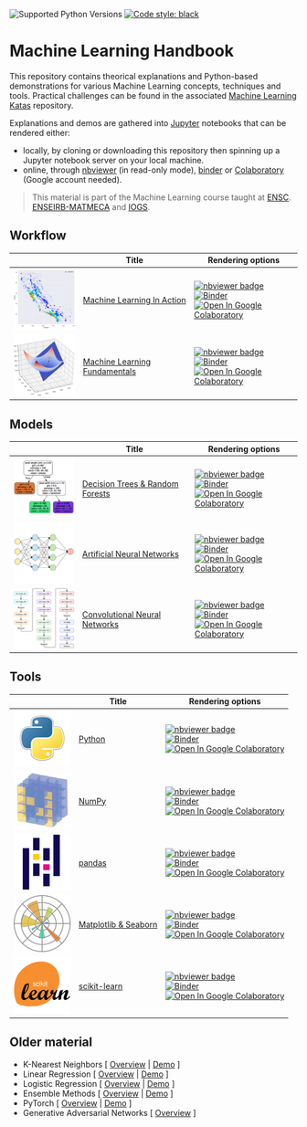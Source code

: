 ![Supported Python Versions](https://img.shields.io/badge/Python->=3.6-blue.svg?logo=python&logoColor=white)
[![Code style: black](https://img.shields.io/badge/code%20style-black-000000.svg)](https://github.com/psf/black)


# Machine Learning Handbook

This repository contains theorical explanations and Python-based demonstrations for various Machine Learning concepts, techniques and tools. Practical challenges can be found in the associated [Machine Learning Katas](https://github.com/bpesquet/machine-learning-katas) repository.

 Explanations and demos are gathered into [Jupyter](https://jupyter.org/) notebooks that can be rendered either:

- locally, by cloning or downloading this repository then spinning up a Jupyter notebook server on your local machine.
- online, through [nbviewer](https://nbviewer.jupyter.org) (in read-only mode), [binder](https://mybinder.org) or [Colaboratory](https://colab.research.google.com) (Google account needed).

> This material is part of the Machine Learning course taught at [ENSC](https://ensc.bordeaux-inp.fr). [ENSEIRB-MATMECA](https://enseirb-matmeca.bordeaux-inp.fr) and [IOGS](https://www.institutoptique.fr).

## Workflow

||Title|Rendering options|
|-|-|-|
|![](thumbnails/ml_in_action.png)|[Machine Learning In Action](notebooks/workflow/ml_in_action.ipynb)|[![nbviewer badge](https://raw.githubusercontent.com/jupyter/design/master/logos/Badges/nbviewer_badge.svg)](https://nbviewer.jupyter.org/github/bpesquet/machine-learning-handbook/blob/master/notebooks/workflow/ml_in_action.ipynb)<br>[![Binder](https://mybinder.org/badge_logo.svg)](https://mybinder.org/v2/gh/bpesquet/machine-learning-handbook/master?filepath=notebooks/workflow/ml_in_action.ipynb)<br>[![Open In Google Colaboratory](https://colab.research.google.com/assets/colab-badge.svg)](https://colab.research.google.com/github/bpesquet/machine-learning-handbook/blob/master/notebooks/workflow/ml_in_action.ipynb)|
|![](thumbnails/ml_fundamentals.png)|[Machine Learning Fundamentals](notebooks/workflow/ml_fundamentals.ipynb)|[![nbviewer badge](https://raw.githubusercontent.com/jupyter/design/master/logos/Badges/nbviewer_badge.svg)](https://nbviewer.jupyter.org/github/bpesquet/machine-learning-handbook/blob/master/notebooks/workflow/ml_fundamentals.ipynb)<br>[![Binder](https://mybinder.org/badge_logo.svg)](https://mybinder.org/v2/gh/bpesquet/machine-learning-handbook/master?filepath=notebooks/workflow/ml_fundamentals.ipynb)<br>[![Open In Google Colaboratory](https://colab.research.google.com/assets/colab-badge.svg)](https://colab.research.google.com/github/bpesquet/machine-learning-handbook/blob/master/notebooks/workflow/ml_fundamentals.ipynb)|

## Models

||Title|Rendering options|
|-|-|-|
|![](thumbnails/dt_rf.png)|[Decision Trees & Random Forests](notebooks/models/dt_rf.ipynb)|[![nbviewer badge](https://raw.githubusercontent.com/jupyter/design/master/logos/Badges/nbviewer_badge.svg)](https://nbviewer.jupyter.org/github/bpesquet/machine-learning-handbook/blob/master/notebooks/models/dt_rf.ipynb)<br>[![Binder](https://mybinder.org/badge_logo.svg)](https://mybinder.org/v2/gh/bpesquet/machine-learning-handbook/master?filepath=notebooks/models/dt_rf.ipynb)<br>[![Open In Google Colaboratory](https://colab.research.google.com/assets/colab-badge.svg)](https://colab.research.google.com/github/bpesquet/machine-learning-handbook/blob/master/notebooks/models/dt_rf.ipynb)|
|![](thumbnails/neural_networks.png)|[Artificial Neural Networks](notebooks/models/neural_networks.ipynb)|[![nbviewer badge](https://raw.githubusercontent.com/jupyter/design/master/logos/Badges/nbviewer_badge.svg)](https://nbviewer.jupyter.org/github/bpesquet/machine-learning-handbook/blob/master/notebooks/models/neural_networks.ipynb)<br>[![Binder](https://mybinder.org/badge_logo.svg)](https://mybinder.org/v2/gh/bpesquet/machine-learning-handbook/master?filepath=notebooks/models/neural_networks.ipynb)<br>[![Open In Google Colaboratory](https://colab.research.google.com/assets/colab-badge.svg)](https://colab.research.google.com/github/bpesquet/machine-learning-handbook/blob/master/notebooks/models/neural_networks.ipynb)|
|![](thumbnails/cnn.png)|[Convolutional Neural Networks](notebooks/models/cnn.ipynb)|[![nbviewer badge](https://raw.githubusercontent.com/jupyter/design/master/logos/Badges/nbviewer_badge.svg)](https://nbviewer.jupyter.org/github/bpesquet/machine-learning-handbook/blob/master/notebooks/models/cnn.ipynb)<br>[![Binder](https://mybinder.org/badge_logo.svg)](https://mybinder.org/v2/gh/bpesquet/machine-learning-handbook/master?filepath=notebooks/models/cnn.ipynb)<br>[![Open In Google Colaboratory](https://colab.research.google.com/assets/colab-badge.svg)](https://colab.research.google.com/github/bpesquet/machine-learning-handbook/blob/master/notebooks/models/cnn.ipynb)|

## Tools

||Title|Rendering options|
|-|-|-|
|![](thumbnails/python.png)|[Python](notebooks/tools/python.ipynb)|[![nbviewer badge](https://raw.githubusercontent.com/jupyter/design/master/logos/Badges/nbviewer_badge.svg)](https://nbviewer.jupyter.org/github/bpesquet/machine-learning-handbook/blob/master/notebooks/tools/python.ipynb)<br>[![Binder](https://mybinder.org/badge_logo.svg)](https://mybinder.org/v2/gh/bpesquet/machine-learning-handbook/master?filepath=notebooks/tools/python.ipynb)<br>[![Open In Google Colaboratory](https://colab.research.google.com/assets/colab-badge.svg)](https://colab.research.google.com/github/bpesquet/machine-learning-handbook/blob/master/notebooks/tools/python.ipynb)|
|![](thumbnails/numpy.png)|[NumPy](notebooks/tools/numpy.ipynb)|[![nbviewer badge](https://raw.githubusercontent.com/jupyter/design/master/logos/Badges/nbviewer_badge.svg)](https://nbviewer.jupyter.org/github/bpesquet/machine-learning-handbook/blob/master/notebooks/tools/numpy.ipynb)<br>[![Binder](https://mybinder.org/badge_logo.svg)](https://mybinder.org/v2/gh/bpesquet/machine-learning-handbook/master?filepath=notebooks/tools/numpy.ipynb)<br>[![Open In Google Colaboratory](https://colab.research.google.com/assets/colab-badge.svg)](https://colab.research.google.com/github/bpesquet/machine-learning-handbook/blob/master/notebooks/tools/numpy.ipynb)|
|![](thumbnails/pandas.png)|[pandas](notebooks/tools/pandas.ipynb)|[![nbviewer badge](https://raw.githubusercontent.com/jupyter/design/master/logos/Badges/nbviewer_badge.svg)](https://nbviewer.jupyter.org/github/bpesquet/machine-learning-handbook/blob/master/notebooks/tools/pandas.ipynb)<br>[![Binder](https://mybinder.org/badge_logo.svg)](https://mybinder.org/v2/gh/bpesquet/machine-learning-handbook/master?filepath=notebooks/tools/pandas.ipynb)<br>[![Open In Google Colaboratory](https://colab.research.google.com/assets/colab-badge.svg)](https://colab.research.google.com/github/bpesquet/machine-learning-handbook/blob/master/notebooks/tools/pandas.ipynb)|
|![](thumbnails/matplotlib.png)|[Matplotlib & Seaborn](notebooks/tools/matplotlib.ipynb)|[![nbviewer badge](https://raw.githubusercontent.com/jupyter/design/master/logos/Badges/nbviewer_badge.svg)](https://nbviewer.jupyter.org/github/bpesquet/machine-learning-handbook/blob/master/notebooks/tools/matplotlib.ipynb)<br>[![Binder](https://mybinder.org/badge_logo.svg)](https://mybinder.org/v2/gh/bpesquet/machine-learning-handbook/master?filepath=notebooks/tools/matplotlib.ipynb)<br>[![Open In Google Colaboratory](https://colab.research.google.com/assets/colab-badge.svg)](https://colab.research.google.com/github/bpesquet/machine-learning-handbook/blob/master/notebooks/tools/matplotlib.ipynb)|
|![](thumbnails/scikit-learn.png)|[scikit-learn](notebooks/tools/scikit-learn.ipynb)|[![nbviewer badge](https://raw.githubusercontent.com/jupyter/design/master/logos/Badges/nbviewer_badge.svg)](https://nbviewer.jupyter.org/github/bpesquet/machine-learning-handbook/blob/master/notebooks/tools/scikit-learn.ipynb)<br>[![Binder](https://mybinder.org/badge_logo.svg)](https://mybinder.org/v2/gh/bpesquet/machine-learning-handbook/master?filepath=notebooks/tools/scikit-learn.ipynb)<br>[![Open In Google Colaboratory](https://colab.research.google.com/assets/colab-badge.svg)](https://colab.research.google.com/github/bpesquet/machine-learning-handbook/blob/master/notebooks/tools/scikit-learn.ipynb)|

## Older material

- K-Nearest Neighbors [ [Overview](https://www.bpesquet.fr/en/slides/ai/k-nearest-neighbors/) | [Demo](notebooks/models/knn.ipynb) ]
- Linear Regression [ [Overview](https://www.bpesquet.fr/en/slides/ai/linear-regression/) | [Demo](https://playground.tensorflow.org/#activation=tanh&batchSize=10&dataset=circle&regDataset=reg-plane&learningRate=0.03&regularizationRate=0&noise=25&networkShape=&seed=0.27079&showTestData=false&discretize=false&percTrainData=50&x=true&y=true&xTimesY=false&xSquared=false&ySquared=false&cosX=false&sinX=false&cosY=false&sinY=false&collectStats=false&problem=regression&initZero=false&hideText=false&showTestData_hide=false&activation_hide=true&noise_hide=false&discretize_hide=true&dataset_hide=true&batchSize_hide=true&percTrainData_hide=true&numHiddenLayers_hide=true&problem_hide=true) ]
- Logistic Regression [ [Overview](https://www.bpesquet.fr/en/slides/ai/logistic-regression/) | [Demo](https://playground.tensorflow.org/#activation=sigmoid&batchSize=10&dataset=gauss&regDataset=reg-plane&learningRate=0.03&regularizationRate=0&noise=0&networkShape=&seed=0.61489&showTestData=false&discretize=false&percTrainData=50&x=true&y=true&xTimesY=false&xSquared=false&ySquared=false&cosX=false&sinX=false&cosY=false&sinY=false&collectStats=false&problem=classification&initZero=false&hideText=false&numHiddenLayers_hide=true&percTrainData_hide=true&discretize_hide=true&problem_hide=true&activation_hide=true) ]
- Ensemble Methods [ [Overview](https://www.bpesquet.fr/en/slides/ai/ensemble-methods/) | [Demo](notebooks/models/decision_trees.ipynb) ]
- PyTorch [ [Overview](https://www.bpesquet.fr/en/slides/ai/pytorch/) | [Demo](notebooks/tools/pytorch.ipynb) ]
- Generative Adversarial Networks [ [Overview](https://www.bpesquet.fr/en/slides/ai/generative-deep-learning/) ]
